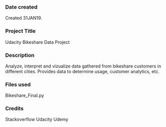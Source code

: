 ### Date created
Created 31JAN19.

### Project Title
Udacity Bikeshare Data Project

### Description
Analyze, interpret and vizualize data gathered from bikeshare customers in different cities.  Provides data to determine usage, customer analytics, etc.

### Files used
Bikeshare_Final.py

### Credits
Stackoverflow
Udacity
Udemy